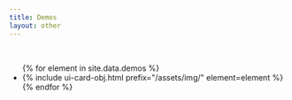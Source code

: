 ```yaml
---
title: Demos
layout: other
---
```


<br>

<ul class="row-list">
{% for element in site.data.demos %}
    <li>{% include ui-card-obj.html prefix="/assets/img/" element=element %}</li>
{% endfor %}
</ul>
